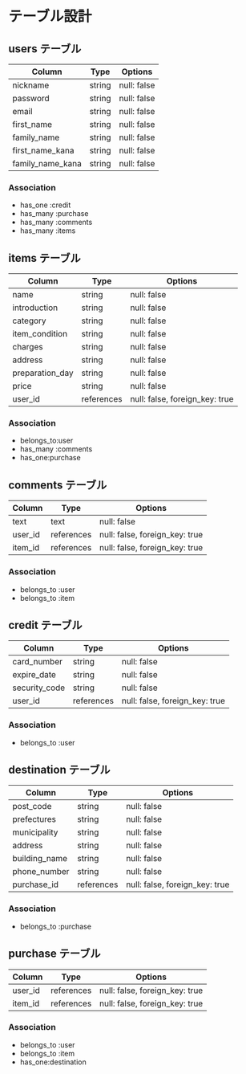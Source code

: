 # テーブル設計

## users テーブル

| Column             | Type   | Options     |
| ------------------ | ------ | ----------- |
| nickname           | string | null: false |
| password           | string | null: false |
| email              | string | null: false |
| first_name         | string | null: false |
| family_name        | string | null: false |
| first_name_kana    | string | null: false |
| family_name_kana   | string | null: false |


### Association
- has_one :credit
- has_many :purchase
- has_many :comments
- has_many :items


## items テーブル
| Column           | Type       | Options                        |
| ---------------- | ---------- | ------------------------------ |
| name             | string     | null: false                    |
| introduction     | string     | null: false                    |
| category         | string     | null: false                    |
| item_condition   | string     | null: false                    |
| charges          | string     | null: false                    |
| address          | string     | null: false                    |
| preparation_day  | string     | null: false                    |
| price            | string     | null: false                    |
| user_id          | references | null: false, foreign_key: true |

### Association
- belongs_to:user
- has_many :comments
- has_one:purchase




## comments テーブル
| Column       | Type       | Options                        |
| ------------ | ---------- | ------------------------------ |
| text         | text       | null: false                    |
| user_id      | references | null: false, foreign_key: true |
| item_id      | references | null: false, foreign_key: true |


### Association
- belongs_to :user
- belongs_to :item



## credit テーブル
| Column        | Type       | Options                        |
| ------------- | ---------- | ------------------------------ |
| card_number   | string     | null: false                    |
| expire_date   | string     | null: false                    |
| security_code | string     | null: false                    |
| user_id       | references | null: false, foreign_key: true |

### Association
- belongs_to :user


## destination テーブル
| Column        | Type       | Options                        |
| ------------- | ---------- | ------------------------------ |
| post_code     | string     | null: false                    |
| prefectures   | string     | null: false                    |
| municipality  | string     | null: false                    |
| address       | string     | null: false                    |
| building_name | string     | null: false                    |
| phone_number  | string     | null: false                    |
| purchase_id   | references | null: false, foreign_key: true |

### Association
- belongs_to :purchase


## purchase テーブル
| Column        | Type       | Options                        |
| ------------- | ---------- | ------------------------------ |
| user_id       | references | null: false, foreign_key: true |
| item_id       | references | null: false, foreign_key: true |

### Association
- belongs_to :user
- belongs_to :item
- has_one:destination